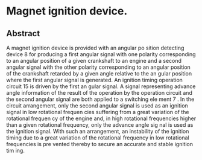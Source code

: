 # Magnet ignition device.

## Abstract
A magnet ignition device is provided with an angular po sition detecting device 8 for producing a first angular signal with one polarity corresponding to an angular position of a given crankshaft to an engine and a second angular signal with the other polarity corresponding to an angular position of the crankshaft retarded by a given angle relative to the an gular position where the first angular signal is generated. An ignition timing operation circuit 15 is driven by the first an gular signal. A signal representing advance angle information of the result of the operation by the operation circuit and the second angular signal are both applied to a switching ele ment 7 . In the circuit arrangement, only the second angular signal is used as an ignition signal in low rotational frequen cies suffering from a great variation of the rotational frequen cy of the engine and, in high rotational frequencies higher than a given rotational frequency, only the advance angle sig nal is used as the ignition signal. With such an arrangement, an instability of the ignition timing due to a great variation of the rotational frequency in low rotational frequencies is pre vented thereby to secure an accurate and stable ignition tim ing.